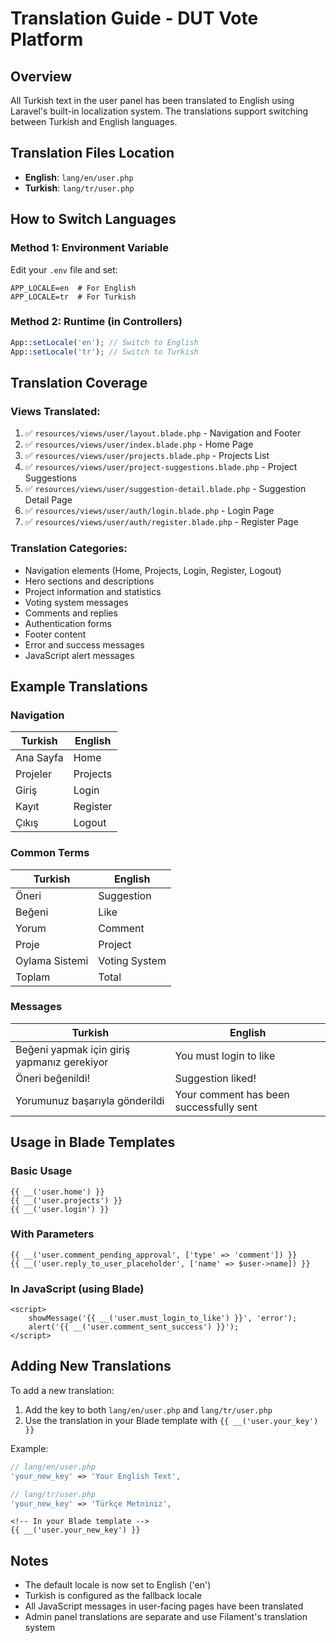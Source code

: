 # Translation Guide - DUT Vote Platform

## Overview
All Turkish text in the user panel has been translated to English using Laravel's built-in localization system. The translations support switching between Turkish and English languages.

## Translation Files Location
- **English**: `lang/en/user.php`
- **Turkish**: `lang/tr/user.php`

## How to Switch Languages

### Method 1: Environment Variable
Edit your `.env` file and set:
```env
APP_LOCALE=en  # For English
APP_LOCALE=tr  # For Turkish
```

### Method 2: Runtime (in Controllers)
```php
App::setLocale('en'); // Switch to English
App::setLocale('tr'); // Switch to Turkish
```

## Translation Coverage

### Views Translated:
1. ✅ `resources/views/user/layout.blade.php` - Navigation and Footer
2. ✅ `resources/views/user/index.blade.php` - Home Page
3. ✅ `resources/views/user/projects.blade.php` - Projects List
4. ✅ `resources/views/user/project-suggestions.blade.php` - Project Suggestions
5. ✅ `resources/views/user/suggestion-detail.blade.php` - Suggestion Detail Page
6. ✅ `resources/views/user/auth/login.blade.php` - Login Page
7. ✅ `resources/views/user/auth/register.blade.php` - Register Page

### Translation Categories:
- Navigation elements (Home, Projects, Login, Register, Logout)
- Hero sections and descriptions
- Project information and statistics
- Voting system messages
- Comments and replies
- Authentication forms
- Footer content
- Error and success messages
- JavaScript alert messages

## Example Translations

### Navigation
| Turkish | English |
|---------|---------|
| Ana Sayfa | Home |
| Projeler | Projects |
| Giriş | Login |
| Kayıt | Register |
| Çıkış | Logout |

### Common Terms
| Turkish | English |
|---------|---------|
| Öneri | Suggestion |
| Beğeni | Like |
| Yorum | Comment |
| Proje | Project |
| Oylama Sistemi | Voting System |
| Toplam | Total |

### Messages
| Turkish | English |
|---------|---------|
| Beğeni yapmak için giriş yapmanız gerekiyor | You must login to like |
| Öneri beğenildi! | Suggestion liked! |
| Yorumunuz başarıyla gönderildi | Your comment has been successfully sent |

## Usage in Blade Templates

### Basic Usage
```blade
{{ __('user.home') }}
{{ __('user.projects') }}
{{ __('user.login') }}
```

### With Parameters
```blade
{{ __('user.comment_pending_approval', ['type' => 'comment']) }}
{{ __('user.reply_to_user_placeholder', ['name' => $user->name]) }}
```

### In JavaScript (using Blade)
```blade
<script>
    showMessage('{{ __('user.must_login_to_like') }}', 'error');
    alert('{{ __('user.comment_sent_success') }}');
</script>
```

## Adding New Translations

To add a new translation:

1. Add the key to both `lang/en/user.php` and `lang/tr/user.php`
2. Use the translation in your Blade template with `{{ __('user.your_key') }}`

Example:
```php
// lang/en/user.php
'your_new_key' => 'Your English Text',

// lang/tr/user.php
'your_new_key' => 'Türkçe Metniniz',
```

```blade
<!-- In your Blade template -->
{{ __('user.your_new_key') }}
```

## Notes
- The default locale is now set to English ('en')
- Turkish is configured as the fallback locale
- All JavaScript messages in user-facing pages have been translated
- Admin panel translations are separate and use Filament's translation system
